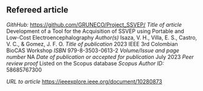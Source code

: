 ## Refereed article
*GithHub:* https://github.com/GRUNECO/Project_SSVEP/
*Title of article* 	Development of a Tool for the Acquisition of SSVEP using Portable and Low-Cost Electroencephalography
*Author(s)* 	Isaza, V. H., Villa, E. S., Castro, V. C., & Gomez, J. F. O.
*Title of publication* 	2023 IEEE 3rd Colombian BioCAS Workshop
*ISBN*	979-8-3503-0613-2
*Volume/Issue and page number* 	NA
*Date of publication or accepted for publication* 	July 2023
*Peer review proof* 	Listed on the Scopus database
*Scopus Author ID:* 58685767300

*URL to article* 	https://ieeexplore.ieee.org/document/10280873
